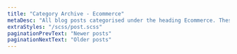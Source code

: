 ```yaml
---
title: "Category Archive - Ecommerce"
metaDesc: "All blog posts categorised under the heading Ecommerce. These are updated on a regular basis so do check back for updates."
extraStyles: "/scss/post.scss"
paginationPrevText: "Newer posts"
paginationNextText: "Older posts"
---
```

